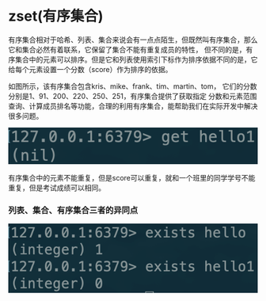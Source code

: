 # zset\(有序集合\)

有序集合相对于哈希、列表、集合来说会有一点点陌生，但既然叫有序集合，那么它和集合必然有着联系，它保留了集合不能有重复成员的特性， 但不同的是，有序集合中的元素可以排序。但是它和列表使用索引下标作为排序依据不同的是，它给每个元素设置一个分数（score）作为排序的依据。

如图所示，该有序集合包含kris、mike、frank、tim、martin、tom， 它们的分数分别是1、91、200、220、250、251，有序集合提供了获取指定 分数和元素范围查询、计算成员排名等功能，合理的利用有序集合，能帮助我们在实际开发中解决很多问题。

![](../../.gitbook/assets/image%20%2839%29.png)

有序集合中的元素不能重复，但是score可以重复，就和一个班里的同学学号不能重复，但是考试成绩可以相同。

### 列表、集合、有序集合三者的异同点

![](../../.gitbook/assets/image%20%2815%29.png)

